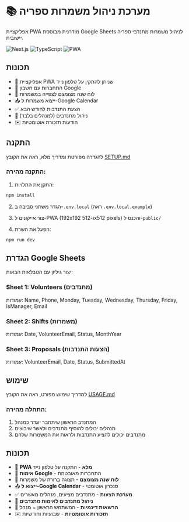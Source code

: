 # 📚 מערכת ניהול משמרות ספריה

אפליקציית PWA מודרנית מבוססת Google Sheets לניהול משמרות מתנדבי ספריה יישובית.

![Next.js](https://img.shields.io/badge/Next.js-14-black)
![TypeScript](https://img.shields.io/badge/TypeScript-5-blue)
![PWA](https://img.shields.io/badge/PWA-ready-green)

## תכונות

- 📱 אפליקציית PWA שניתן להתקין על טלפון נייד
- 🔐 התחברות עם חשבון Google
- 📅 לוח שנה מצומצם לצפייה במשמרות
- 📤 ייצוא משמרות ל-Google Calendar
- ✅ הצעת התנדבות לחודש הבא
- 👥 ניהול מתנדבים (למנהלים בלבד)
- ✉️ הודעות תזכורת אוטומטיות

## התקנה

להגדרה מפורטת ומדריך מלא, ראה את הקובץ [SETUP.md](./SETUP.md)

### התקנה מהירה:

1. התקן את התלויות:
```bash
npm install
```

2. הגדר משתני סביבה ב-`.env.local` (ראה `.env.local.example`)

3. צור אייקונים ל-PWA (192x192 ו-512x512 pixels) והכנס ל-`public/`

4. הפעל את השרת:
```bash
npm run dev
```

## הגדרת Google Sheets

יצור גיליון עם הטבלאות הבאות:

### Sheet 1: Volunteers (מתנדבים)
עמודות: Name, Phone, Monday, Tuesday, Wednesday, Thursday, Friday, IsManager, Email

### Sheet 2: Shifts (משמרות)
עמודות: Date, VolunteerEmail, Status, MonthYear

### Sheet 3: Proposals (הצעות התנדבות)
עמודות: VolunteerEmail, Date, Status, SubmittedAt

## שימוש

למדריך שימוש מפורט, ראה את הקובץ [USAGE.md](./USAGE.md)

### התחלה מהירה:
1. המתנדב הראשון שיתחבר יוגדר כמנהל
2. מנהלים יכולים להוסיף מתנדבים ולאשר שיבוצים
3. מתנדבים יכולים להציע התנדבות ולראות את המשמרות שלהם

## תכונות

- 📱 **PWA מלא** - התקנה על טלפון נייד
- 🔐 **אימות Google** - התחברות מאובטחת
- 📅 **לוח שנה מצומצם** - תצוגה ברורה של משמרות
- 📤 **ייצוא ל-Google Calendar** - סנכרון אוטומטי
- ✅ **מערכת הצעות** - מתנדבים מציעים, מנהלים מאשרים
- 👥 **ניהול מתנדבים לאימות מתנדבים**
- 🎫 **הרשאות דינמיות** - המשתמש הראשון = מנהל
- ✉️ **תזכורות אוטומטיות** - שבועיות וחודשיות

